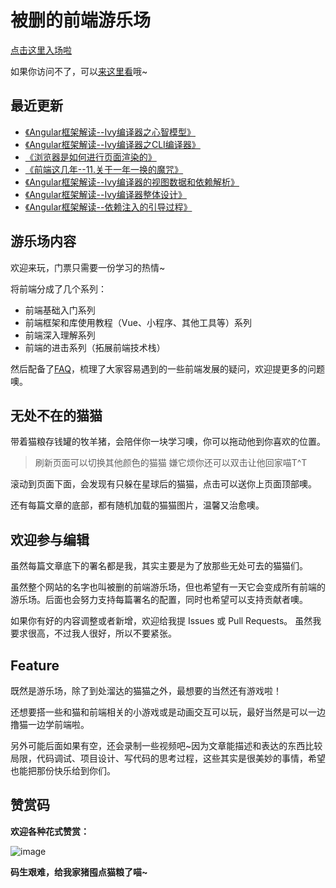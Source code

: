 # 被删的前端游乐场
[点击这里入场啦](https://godbasin.github.io/front-end-playground/)

如果你访问不了，可以[来这里看](http://www.godbasin.com)哦~

## 最近更新

- [《Angular框架解读--Ivy编译器之心智模型》](https://godbasin.github.io/front-end-playground/angular/deep-into-angular/angular-design-ivy-3-mental-model.html)   
- [《Angular框架解读--Ivy编译器之CLI编译器》](https://godbasin.github.io/front-end-playground/angular/deep-into-angular/angular-design-ivy-2-cli-compiler.html)   
- [《浏览器是如何进行页面渲染的》](https://godbasin.github.io/front-end-playground/front-end-basic/understanding/web-browser-render.html)   
- [《前端这几年--11.关于一年一换的魔咒》](https://godbasin.github.io/front-end-playground/front-end-work/front-end-days/about-front-end-11.html)   
- [《Angular框架解读--Ivy编译器的视图数据和依赖解析》](https://godbasin.github.io/front-end-playground/angular/deep-into-angular/angular-design-ivy-1-view-data-and-node-injector.html)   
- [《Angular框架解读--Ivy编译器整体设计》](https://godbasin.github.io/front-end-playground/angular/deep-into-angular/angular-design-ivy-0-design.html)   
- [《Angular框架解读--依赖注入的引导过程》](https://godbasin.github.io/front-end-playground/angular/deep-into-angular/angular-design-di-3-bootstrap.html)   

## 游乐场内容
欢迎来玩，门票只需要一份学习的热情~

将前端分成了几个系列：
- 前端基础入门系列
- 前端框架和库使用教程（Vue、小程序、其他工具等）系列
- 前端深入理解系列
- 前端的进击系列（拓展前端技术栈）

然后配备了[FAQ](https://godbasin.github.io/front-end-playground/faq.html)，梳理了大家容易遇到的一些前端发展的疑问，欢迎提更多的问题噢。

## 无处不在的猫猫
带着猫粮存钱罐的牧羊猪，会陪伴你一块学习噢，你可以拖动他到你喜欢的位置。
> 刷新页面可以切换其他颜色的猫猫
> 嫌它烦你还可以双击让他回家喵T^T

滚动到页面下面，会发现有只躲在星球后的猫猫，点击可以送你上页面顶部噢。

还有每篇文章的底部，都有随机加载的猫猫图片，温馨又治愈噢。

## 欢迎参与编辑
虽然每篇文章底下的署名都是我，其实主要是为了放那些无处可去的猫猫们。

虽然整个网站的名字也叫被删的前端游乐场，但也希望有一天它会变成所有前端的游乐场。后面也会努力支持每篇署名的配置，同时也希望可以支持贡献者噢。

如果你有好的内容调整或者新增，欢迎给我提 Issues 或 Pull Requests。
虽然我要求很高，不过我人很好，所以不要紧张。

## Feature
既然是游乐场，除了到处溜达的猫猫之外，最想要的当然还有游戏啦！

还想要搭一些和猫和前端相关的小游戏或是动画交互可以玩，最好当然是可以一边撸猫一边学前端啦。

另外可能后面如果有空，还会录制一些视频吧~因为文章能描述和表达的东西比较局限，代码调试、项目设计、写代码的思考过程，这些其实是很美妙的事情，希望也能把那份快乐给到你们。

## 赞赏码

**欢迎各种花式赞赏：**

![image](https://github-imglib-1255459943.cos.ap-chengdu.myqcloud.com/2code2.jpg)

**码生艰难，给我家猪囤点猫粮了喵~**
